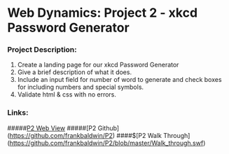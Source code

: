 # Web Dynamics: Project 2 - xkcd Password Generator

### Project Description:

1. Create a landing page for our xkcd Password Generator
2. Give a brief description of what it does.
3. Include an input field for number of word to generate and check boxes for including numbers and special symbols.
4. Validate html & css with no errors.

### Links:
#####[P2 Web View](http://p2.frankpbaldwin.com)
#####[P2 Github] (https://github.com/frankbaldwin/P2)
####$[P2 Walk Through] (https://github.com/frankbaldwin/P2/blob/master/Walk_through.swf)
